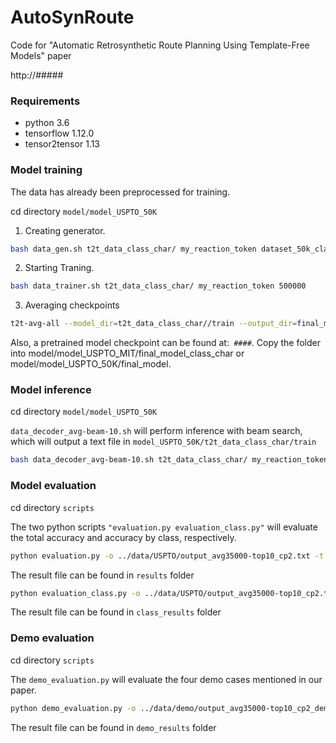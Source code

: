 # AutoSynRoute

Code for "Automatic Retrosynthetic Route Planning Using Template-Free Models" paper

http://#####

### Requirements
* python 3.6
* tensorflow 1.12.0
* tensor2tensor 1.13



### Model training
The data has already been preprocessed for training.

cd directory ```model/model_USPTO_50K``` 

1. Creating generator.

```bash
bash data_gen.sh t2t_data_class_char/ my_reaction_token dataset_50k_class_char/
```

2. Starting Traning.

```bash
bash data_trainer.sh t2t_data_class_char/ my_reaction_token 500000
```

3. Averaging checkpoints

```bash
t2t-avg-all --model_dir=t2t_data_class_char//train --output_dir=final_model/output_avg35000_class_char-n10-cp --n=10
```
Also, a pretrained model checkpoint can be found at:``` ####```.
Copy the folder into model/model_USPTO_MIT/final_model_class_char or model/model_USPTO_50K/final_model. 

### Model inference
cd directory ```model/model_USPTO_50K```

```data_decoder_avg-beam-10.sh``` will perform inference with beam search, which will output a text file in ```model_USPTO_50K/t2t_data_class_char/train```


```bash
bash data_decoder_avg-beam-10.sh t2t_data_class_char/ my_reaction_token dataset_50k_class_char/ test_sources output_avg35000-top10_cp2.txt 80 final_model/output_avg35000_class_char-n10-cp/model.ckpt-35000
```
### Model evaluation
cd directory ```scripts```

The two python scripts ```"evaluation.py evaluation_class.py"``` will evaluate the total accuracy and accuracy by class, respectively. 

```bash
python evaluation.py -o ../data/USPTO/output_avg35000-top10_cp2.txt -t ../data/USPTO/test_targets_50K -c 12 -n 10 -d USPTO_50K
```
The result file can be found in ```results``` folder

```bash
python evaluation_class.py -o ../data/USPTO/output_avg35000-top10_cp2.txt -t ../data/USPTO/test_targets_50K -c 12 -n 10 -d USPTO_50K
```
The result file can be found in ```class_results``` folder

### Demo evaluation
cd directory ```scripts```

The ```demo_evaluation.py``` will evaluate the four demo cases mentioned in our paper.

```bash
python demo_evaluation.py -o ../data/demo/output_avg35000-top10_cp2_demo1_rufinamide.txt -t ../data/demo/demo1_rufinamide_cano_char_targets.txt -d 1
```
The result file can be found in ```demo_results``` folder
